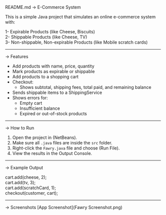 README.md
-> E-Commerce System

This is a simple Java project that simulates an online e-commerce system with:

1- Expirable Products (like Cheese, Biscuits)  
2- Shippable Products (like Cheese, TV)  
3- Non-shippable, Non-expirable Products (like Mobile scratch cards)

---

-> Features

- Add products with name, price, quantity
- Mark products as expirable or shippable
- Add products to a shopping cart
- Checkout:
  - Shows subtotal, shipping fees, total paid, and remaining balance
- Sends shippable items to a ShippingService
- Shows errors for:
  - Empty cart
  - Insufficient balance
  - Expired or out-of-stock products

---

-> How to Run

1. Open the project in (NetBeans).
2. Make sure all `.java` files are inside the `src` folder.
3. Right-click the `Fawry.java` file and choose (Run File).
4. View the results in the Output Console.

---

-> Example Output

cart.add(cheese, 2);  
cart.add(tv, 3);  
cart.add(scratchCard, 1);  
checkout(customer, cart);

---
->️ Screenshots
[App Screenshot](Fawry Screenshot.png)




